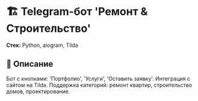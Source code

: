 # 🏗 Telegram-бот 'Ремонт & Строительство'

**Стек:** Python, aiogram, Tilda

## 📌 Описание
Бот с кнопками: 'Портфолио', 'Услуги', 'Оставить заявку'. Интеграция с сайтом на Tilda. Поддержка категорий: ремонт квартир, строительство домов, проектирование.
